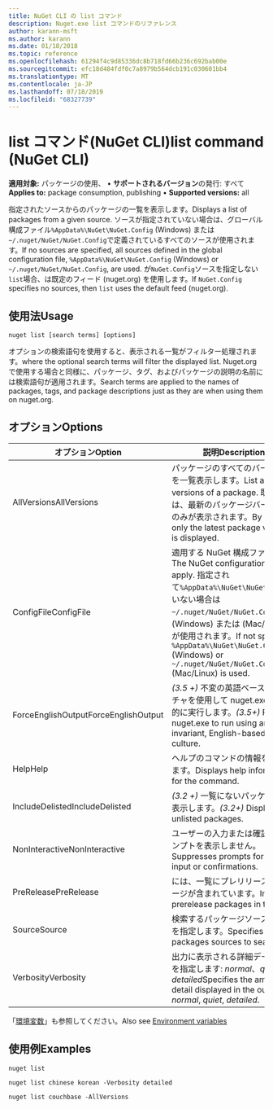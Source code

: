 ```yaml
---
title: NuGet CLI の list コマンド
description: Nuget.exe list コマンドのリファレンス
author: karann-msft
ms.author: karann
ms.date: 01/18/2018
ms.topic: reference
ms.openlocfilehash: 61294f4c9d85336dc8b718fd66b236c692bab00e
ms.sourcegitcommit: efc18d484fdf0c7a8979b564dcb191c030601bb4
ms.translationtype: MT
ms.contentlocale: ja-JP
ms.lasthandoff: 07/18/2019
ms.locfileid: "68327739"
---
```

# <a name="list-command-nuget-cli"></a><span data-ttu-id="c3b2a-103">list コマンド(NuGet CLI)</span><span class="sxs-lookup"><span data-stu-id="c3b2a-103">list command (NuGet CLI)</span></span>

<span data-ttu-id="c3b2a-104">**適用対象:** パッケージの使用、 &bullet; **サポートされるバージョン**の発行: すべて</span><span class="sxs-lookup"><span data-stu-id="c3b2a-104">**Applies to:** package consumption, publishing &bullet; **Supported versions:** all</span></span>

<span data-ttu-id="c3b2a-105">指定されたソースからのパッケージの一覧を表示します。</span><span class="sxs-lookup"><span data-stu-id="c3b2a-105">Displays a list of packages from a given source.</span></span> <span data-ttu-id="c3b2a-106">ソースが指定されていない場合は、グローバル構成ファイル`%AppData%\NuGet\NuGet.Config` (Windows) または`~/.nuget/NuGet/NuGet.Config`で定義されているすべてのソースが使用されます。</span><span class="sxs-lookup"><span data-stu-id="c3b2a-106">If no sources are specified, all sources defined in the global configuration file, `%AppData%\NuGet\NuGet.Config` (Windows) or `~/.nuget/NuGet/NuGet.Config`, are used.</span></span> <span data-ttu-id="c3b2a-107">が`NuGet.Config`ソースを指定しない`list`場合、は既定のフィード (nuget.org) を使用します。</span><span class="sxs-lookup"><span data-stu-id="c3b2a-107">If `NuGet.Config` specifies no sources, then `list` uses the default feed (nuget.org).</span></span>

## <a name="usage"></a><span data-ttu-id="c3b2a-108">使用法</span><span class="sxs-lookup"><span data-stu-id="c3b2a-108">Usage</span></span>

```cli
nuget list [search terms] [options]
```

<span data-ttu-id="c3b2a-109">オプションの検索語句を使用すると、表示される一覧がフィルター処理されます。</span><span class="sxs-lookup"><span data-stu-id="c3b2a-109">where the optional search terms will filter the displayed list.</span></span> <span data-ttu-id="c3b2a-110">Nuget.org で使用する場合と同様に、パッケージ、タグ、およびパッケージの説明の名前には検索語句が適用されます。</span><span class="sxs-lookup"><span data-stu-id="c3b2a-110">Search terms are applied to the names of packages, tags, and package descriptions just as they are when using them on nuget.org.</span></span>

## <a name="options"></a><span data-ttu-id="c3b2a-111">オプション</span><span class="sxs-lookup"><span data-stu-id="c3b2a-111">Options</span></span>

| <span data-ttu-id="c3b2a-112">オプション</span><span class="sxs-lookup"><span data-stu-id="c3b2a-112">Option</span></span> | <span data-ttu-id="c3b2a-113">説明</span><span class="sxs-lookup"><span data-stu-id="c3b2a-113">Description</span></span> |
| --- | --- |
| <span data-ttu-id="c3b2a-114">AllVersions</span><span class="sxs-lookup"><span data-stu-id="c3b2a-114">AllVersions</span></span> | <span data-ttu-id="c3b2a-115">パッケージのすべてのバージョンを一覧表示します。</span><span class="sxs-lookup"><span data-stu-id="c3b2a-115">List all versions of a package.</span></span> <span data-ttu-id="c3b2a-116">既定では、最新のパッケージバージョンのみが表示されます。</span><span class="sxs-lookup"><span data-stu-id="c3b2a-116">By default, only the latest package version is displayed.</span></span> |
| <span data-ttu-id="c3b2a-117">ConfigFile</span><span class="sxs-lookup"><span data-stu-id="c3b2a-117">ConfigFile</span></span> | <span data-ttu-id="c3b2a-118">適用する NuGet 構成ファイル。</span><span class="sxs-lookup"><span data-stu-id="c3b2a-118">The NuGet configuration file to apply.</span></span> <span data-ttu-id="c3b2a-119">指定されて`%AppData%\NuGet\NuGet.Config`いない場合は`~/.nuget/NuGet/NuGet.Config` 、(Windows) または (Mac/Linux) が使用されます。</span><span class="sxs-lookup"><span data-stu-id="c3b2a-119">If not specified, `%AppData%\NuGet\NuGet.Config` (Windows) or `~/.nuget/NuGet/NuGet.Config` (Mac/Linux) is used.</span></span>|
| <span data-ttu-id="c3b2a-120">ForceEnglishOutput</span><span class="sxs-lookup"><span data-stu-id="c3b2a-120">ForceEnglishOutput</span></span> | <span data-ttu-id="c3b2a-121">*(3.5 +)* 不変の英語ベースのカルチャを使用して nuget.exe を強制的に実行します。</span><span class="sxs-lookup"><span data-stu-id="c3b2a-121">*(3.5+)* Forces nuget.exe to run using an invariant, English-based culture.</span></span> |
| <span data-ttu-id="c3b2a-122">Help</span><span class="sxs-lookup"><span data-stu-id="c3b2a-122">Help</span></span> | <span data-ttu-id="c3b2a-123">ヘルプのコマンドの情報を表示します。</span><span class="sxs-lookup"><span data-stu-id="c3b2a-123">Displays help information for the command.</span></span> |
| <span data-ttu-id="c3b2a-124">IncludeDelisted</span><span class="sxs-lookup"><span data-stu-id="c3b2a-124">IncludeDelisted</span></span> | <span data-ttu-id="c3b2a-125">*(3.2 +)* 一覧にないパッケージを表示します。</span><span class="sxs-lookup"><span data-stu-id="c3b2a-125">*(3.2+)* Display unlisted packages.</span></span> |
| <span data-ttu-id="c3b2a-126">NonInteractive</span><span class="sxs-lookup"><span data-stu-id="c3b2a-126">NonInteractive</span></span> | <span data-ttu-id="c3b2a-127">ユーザーの入力または確認のプロンプトを表示しません。</span><span class="sxs-lookup"><span data-stu-id="c3b2a-127">Suppresses prompts for user input or confirmations.</span></span> |
| <span data-ttu-id="c3b2a-128">PreRelease</span><span class="sxs-lookup"><span data-stu-id="c3b2a-128">PreRelease</span></span> | <span data-ttu-id="c3b2a-129">には、一覧にプレリリースパッケージが含まれています。</span><span class="sxs-lookup"><span data-stu-id="c3b2a-129">Includes prerelease packages in the list.</span></span> |
| <span data-ttu-id="c3b2a-130">Source</span><span class="sxs-lookup"><span data-stu-id="c3b2a-130">Source</span></span> | <span data-ttu-id="c3b2a-131">検索するパッケージソースの一覧を指定します。</span><span class="sxs-lookup"><span data-stu-id="c3b2a-131">Specifies a list of packages sources to search.</span></span> |
| <span data-ttu-id="c3b2a-132">Verbosity</span><span class="sxs-lookup"><span data-stu-id="c3b2a-132">Verbosity</span></span> | <span data-ttu-id="c3b2a-133">出力に表示される詳細データの量を指定します: *normal*、*quiet*、*detailed*</span><span class="sxs-lookup"><span data-stu-id="c3b2a-133">Specifies the amount of detail displayed in the output: *normal*, *quiet*, *detailed*.</span></span> |

<span data-ttu-id="c3b2a-134">「[環境変数](cli-ref-environment-variables.md)」も参照してください。</span><span class="sxs-lookup"><span data-stu-id="c3b2a-134">Also see [Environment variables](cli-ref-environment-variables.md)</span></span>

## <a name="examples"></a><span data-ttu-id="c3b2a-135">使用例</span><span class="sxs-lookup"><span data-stu-id="c3b2a-135">Examples</span></span>

```cli
nuget list

nuget list chinese korean -Verbosity detailed

nuget list couchbase -AllVersions
```
